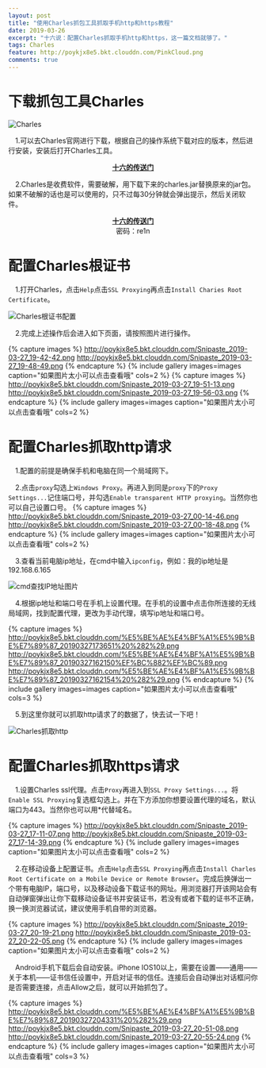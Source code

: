 ```yaml
---
layout: post
title: "使用Charles抓包工具抓取手机http和https教程"
date: 2019-03-26
excerpt: "十六说：配置Charles抓取手机http和https，这一篇文档就够了。"
tags: Charles
feature: http://poykjx8e5.bkt.clouddn.com/PinkCloud.png
comments: true
---
```

# 下载抓包工具Charles
![Charles](http://poykjx8e5.bkt.clouddn.com/Snipaste_2019-03-27_20-51-30.png)

&emsp;1.可以去Charles官网进行下载，根据自己的操作系统下载对应的版本，然后进行安装，安装后打开Charles工具。

<center><a href="http://www.charlesproxy.com"><b>十六的传送门</b></a></center>

&emsp;2.Charles是收费软件，需要破解，用下载下来的charles.jar替换原来的jar包。如果不破解的话也是可以使用的，只不过每30分钟就会弹出提示，然后关闭软件。

<center><a href="https://pan.baidu.com/s/1tiJoOJhG7cepUbYynXuJPw"><b>十六的传送门</b></a></center>
<center>密码：re1n</center>

# 配置Charles根证书
&emsp;1.打开Charles，点击`Help`点击`SSL Proxying`再点击`Install Charies Root Certificate`。

![Charles根证书配置](http://poykjx8e5.bkt.clouddn.com/Snipaste_2019-03-27_19-41-41.png)

&emsp;2.完成上述操作后会进入如下页面，请按照图片进行操作。

{% capture images %} http://poykjx8e5.bkt.clouddn.com/Snipaste_2019-03-27_19-42-42.png http://poykjx8e5.bkt.clouddn.com/Snipaste_2019-03-27_19-48-49.png {% endcapture %} {% include gallery images=images caption="如果图片太小可以点击查看哦" cols=2 %} 
{% capture images %} http://poykjx8e5.bkt.clouddn.com/Snipaste_2019-03-27_19-51-13.png http://poykjx8e5.bkt.clouddn.com/Snipaste_2019-03-27_19-56-03.png {% endcapture %} {% include gallery images=images caption="如果图片太小可以点击查看哦" cols=2 %} 

# 配置Charles抓取http请求
&emsp;1.配置的前提是确保手机和电脑在同一个局域网下。

&emsp;2.点击`proxy`勾选上`Windows Proxy`。再进入到同是`proxy`下的`Proxy Settings...`记住端口号，并勾选`Enable transparent HTTP proxying`。当然你也可以自己设置口号。
{% capture images %} http://poykjx8e5.bkt.clouddn.com/Snipaste_2019-03-27_00-14-46.png http://poykjx8e5.bkt.clouddn.com/Snipaste_2019-03-27_00-18-48.png {% endcapture %} {% include gallery images=images caption="如果图片太小可以点击查看哦" cols=2 %} 

&emsp;3.查看当前电脑ip地址，在cmd中输入`ipconfig`，例如：我的ip地址是192.168.6.165

![cmd查找IP地址图片](http://poykjx8e5.bkt.clouddn.com/Snipaste_2019-03-27_16-10-36.png)

&emsp;4.根据ip地址和端口号在手机上设置代理。在手机的设置中点击你所连接的无线局域网，找到配置代理，更改为手动代理，填写ip地址和端口号。

{% capture images %} http://poykjx8e5.bkt.clouddn.com/%E5%BE%AE%E4%BF%A1%E5%9B%BE%E7%89%87_20190327173651%20%282%29.png http://poykjx8e5.bkt.clouddn.com/%E5%BE%AE%E4%BF%A1%E5%9B%BE%E7%89%87_20190327162150%EF%BC%882%EF%BC%89.png http://poykjx8e5.bkt.clouddn.com/%E5%BE%AE%E4%BF%A1%E5%9B%BE%E7%89%87_20190327162154%20%282%29.png {% endcapture %} {% include gallery images=images caption="如果图片太小可以点击查看哦" cols=3 %} 

&emsp;5.到这里你就可以抓取http请求了的数据了，快去试一下吧！

![Charles抓取http](http://poykjx8e5.bkt.clouddn.com/Snipaste_2019-03-27_16-46-05.png)

# 配置Charles抓取https请求
&emsp;1.设置Charles ssl代理。点击`Proxy`再进入到`SSL Proxy Settings...`。将`Enable SSL Proxying`复选框勾选上。并在下方添加你想要设置代理的域名，默认端口为443。当然你也可以用\*代替域名。

{% capture images %} http://poykjx8e5.bkt.clouddn.com/Snipaste_2019-03-27_17-11-07.png http://poykjx8e5.bkt.clouddn.com/Snipaste_2019-03-27_17-14-39.png {% endcapture %} {% include gallery images=images caption="如果图片太小可以点击查看哦" cols=2 %} 

&emsp;2.在移动设备上配置证书。点击`Help`点击`SSL Proxying`再点击`Install Charles Root Certificate on a Mobile Device or Remote Browser`。完成后换弹出一个带有电脑IP，端口号，以及移动设备下载证书的网址。用浏览器打开该网站会有自动弹窗弹出让你下载移动设备证书并安装证书，若没有或者下载的证书不正确，换一换浏览器试试，建议使用手机自带的浏览器。

{% capture images %} http://poykjx8e5.bkt.clouddn.com/Snipaste_2019-03-27_20-19-21.png http://poykjx8e5.bkt.clouddn.com/Snipaste_2019-03-27_20-22-05.png {% endcapture %} {% include gallery images=images caption="如果图片太小可以点击查看哦" cols=2 %} 

&emsp;Android手机下载后会自动安装。iPhone IOS10以上，需要在设置——通用——关于本机——证书信任设置中，开启对证书的信任。连接后会自动弹出对话框问你是否需要连接，点击Allow之后，就可以开始抓包了。

{% capture images %} http://poykjx8e5.bkt.clouddn.com/%E5%BE%AE%E4%BF%A1%E5%9B%BE%E7%89%87_20190327204331%20%282%29.png http://poykjx8e5.bkt.clouddn.com/Snipaste_2019-03-27_20-51-08.png http://poykjx8e5.bkt.clouddn.com/Snipaste_2019-03-27_20-55-24.png {% endcapture %} {% include gallery images=images caption="如果图片太小可以点击查看哦" cols=3 %} 






